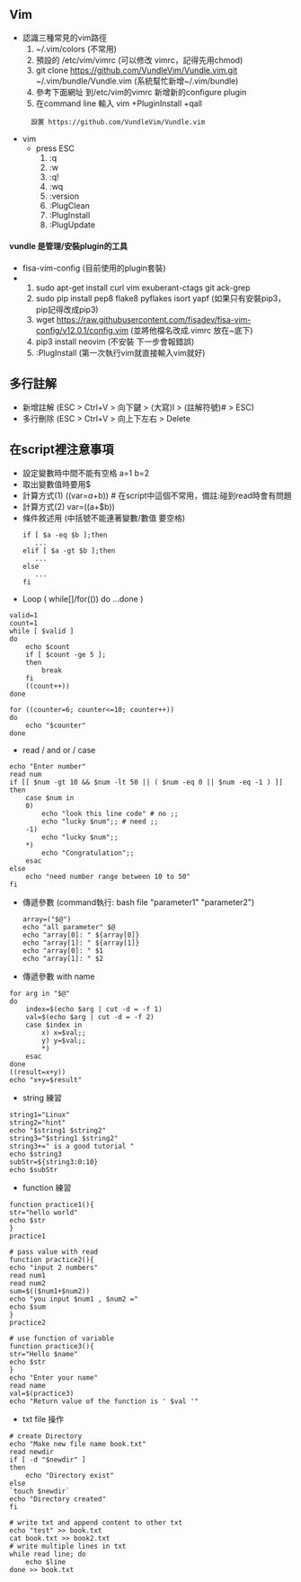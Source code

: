 ## Vim 
- 認識三種常見的vim路徑
   1.  ~/.vim/colors  (不常用)
   2.  預設的 /etc/vim/vimrc (可以修改 vimrc，記得先用chmod)
   3.  git clone https://github.com/VundleVim/Vundle.vim.git ~/.vim/bundle/Vundle.vim  (系統幫忙新增~/.vim/bundle)
   4.  參考下面網址 到/etc/vim的vimrc 新增新的configure plugin
   5.  在command line 輸入 vim +PluginInstall +qall
   ```
     設置 https://github.com/VundleVim/Vundle.vim
   ```
- vim
  - press ESC
      1. :q
      2. :w
      3. :q!
      4. :wq 
      5. :version
      6. :PlugClean 
      7. :PlugInstall
      8. :PlugUpdate
 #### vundle 是管理/安裝plugin的工具
 - fisa-vim-config (目前使用的plugin套裝)
 -  1. sudo apt-get install curl vim exuberant-ctags git ack-grep  
    2. sudo pip install pep8 flake8 pyflakes isort yapf (如果只有安裝pip3，pip記得改成pip3)
    3. wget https://raw.githubusercontent.com/fisadev/fisa-vim-config/v12.0.1/config.vim  (並將他檔名改成.vimrc 放在~底下)
    4. pip3 install neovim (不安裝 下一步會報錯誤)
    6. :PlugInstall (第一次執行vim就直接輸入vim就好)
## 多行註解
- 新增註解 (ESC > Ctrl+V > 向下鍵 > (大寫)I > (註解符號)# > ESC)
- 多行刪除 (ESC > Ctrl+V > 向上下左右 > Delete
## 在script裡注意事項
- 設定變數時中間不能有空格 a=1  b=2
- 取出變數值時要用$
- 計算方式(1)  ((var=$a+$b)) # 在script中這個不常用，備註:碰到read時會有問題
- 計算方式(2)  var=$(($a+$b))
- 條件敘述用 (中括號不能連著變數/數值 要空格)
   ```
   if [ $a -eq $b ];then
      ...
   elif [ $a -gt $b ];then
      ...
   else
      ...
   fi
   ```
- Loop ( while[]/for(())  do ...done )
```
valid=1
count=1 
while [ $valid ]
do
    echo $count
    if [ $count -ge 5 ];
    then
        break
    fi  
    ((count++))
done

for ((counter=6; counter<=10; counter++))
do
    echo "$counter"
done
```
- read / and or / case  
```
echo "Enter number"
read num 
if [[ $num -gt 10 && $num -lt 50 || ( $num -eq 0 || $num -eq -1 ) ]]
then
    case $num in
    0)  
        echo "look this line code" # no ;;
        echo "lucky $num";; # need ;;
    -1) 
        echo "lucky $num";;
    *)  
        echo "Congratulation";;
    esac
else
    echo "need number range between 10 to 50"
fi
```
- 傳遞參數 (command執行: bash file "parameter1" "parameter2")
   ```
   array=("$@")
   echo "all parameter" $@
   echo "array[0]: " ${array[0]}
   echo "array[1]: " ${array[1]}
   echo "array[0]: " $1
   echo "array[1]: " $2
   ```
- 傳遞參數 with name
```
for arg in "$@"
do
    index=$(echo $arg | cut -d = -f 1)
    val=$(echo $arg | cut -d = -f 2)
    case $index in
        x) x=$val;;
        y) y=$val;;
        *)  
    esac
done
((result=x+y))
echo "x+y=$result"
```
- string 練習
```
string1="Linux"
string2="hint"
echo "$string1 $string2"
string3="$string1 $string2"
string3+=" is a good tutorial "
echo $string3
subStr=${string3:0:10}
echo $subStr

```
- function 練習
```
function practice1(){
str="hello world"
echo $str
}
practice1

# pass value with read 
function practice2(){
echo "input 2 numbers"
read num1
read num2
sum=$(($num1+$num2))
echo "you input $num1 , $num2 ="
echo $sum
}
practice2

# use function of variable
function practice3(){
str="Hello $name"
echo $str
}
echo "Enter your name"
read name
val=$(practice3)
echo "Return value of the function is ' $val '"

```
- txt file 操作
```
# create Directory
echo "Make new file name book.txt"
read newdir
if [ -d "$newdir" ]
then
    echo "Directory exist"
else
`touch $newdir`
echo "Directory created"
fi

# write txt and append content to other txt
echo "test" >> book.txt
cat book.txt >> book2.txt
# write multiple lines in txt
while read line; do
    echo $line
done >> book.txt

```
